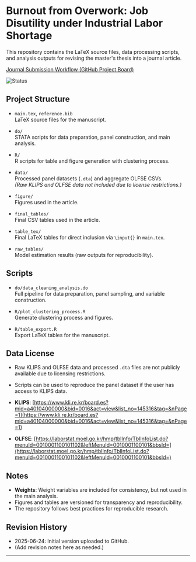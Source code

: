 # Burnout from Overwork: Job Disutility under Industrial Labor Shortage

This repository contains the LaTeX source files, data processing scripts, and analysis outputs for revising the master's thesis into a journal article.

[Journal Submission Workflow (GitHub Project Board)](https://github.com/users/JHTomKIM/projects/1)

![Status](https://img.shields.io/badge/Status-Preparing%20for%20Submission-yellow)

## Project Structure

- `main.tex`, `reference.bib`  
    LaTeX source files for the manuscript.

- `do/`  
    STATA scripts for data preparation, panel construction, and main analysis.

- `R/`  
    R scripts for table and figure generation with clustering process.

- `data/`  
    Processed panel datasets (`.dta`) and aggregate OLFSE CSVs.  
    *(Raw KLIPS and OLFSE data not included due to license restrictions.)*

- `figure/`  
    Figures used in the article.

- `final_tables/`  
    Final CSV tables used in the article.

- `table_tex/`  
    Final LaTeX tables for direct inclusion via `\input{}` in `main.tex`.

- `raw_tables/`  
    Model estimation results (raw outputs for reproducibility).

## Scripts

- `do/data_cleaning_analysis.do`  
    Full pipeline for data preparation, panel sampling, and variable construction.

- `R/plot_clustering_process.R`  
    Generate clustering process and figures.

- `R/table_export.R`  
    Export LaTeX tables for the manuscript.

## Data License

- Raw KLIPS and OLFSE data and processed `.dta` files are not publicly available due to licensing restrictions.  
- Scripts can be used to reproduce the panel dataset if the user has access to KLIPS data.

- **KLIPS**: [https://www.kli.re.kr/board.es?mid=a40104000000&bid=0016&act=view&list_no=145316&tag=&nPage=1](https://www.kli.re.kr/board.es?mid=a40104000000&bid=0016&act=view&list_no=145316&tag=&nPage=1)

- **OLFSE**: [https://laborstat.moel.go.kr/hmp/tblInfo/TblInfoList.do?menuId=0010001100101102&leftMenuId=0010001100101&bbsId=](https://laborstat.moel.go.kr/hmp/tblInfo/TblInfoList.do?menuId=0010001100101102&leftMenuId=0010001100101&bbsId=)

## Notes

- **Weights**: Weight variables are included for consistency, but not used in the main analysis.
- Figures and tables are versioned for transparency and reproducibility.
- The repository follows best practices for reproducible research.

## Revision History

- 2025-06-24: Initial version uploaded to GitHub.
- (Add revision notes here as needed.)

---

